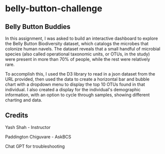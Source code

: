 # belly-button-challenge
## Belly Button Buddies

In this assignment, I was asked to build an interactive dashboard to explore the Belly Button Biodiversity dataset, which catalogs the microbes that colonize human navels.
The dataset reveals that a small handful of microbial species (also called operational taxonomic units, or OTUs, in the study) were present in more than 70% of people, while the rest were relatively rare.

To accomplish this, I used the D3 library to read in a json dataset from the URL provided, then used the data to create a horizontal bar and bubble chart with a dropdown menu to display the top 10 OTUs found in that individual. I also created a display for the individual's demographic information, with an option to cycle through samples, showing different charting and data.


## Credits
Yash Shah - Instructor

Paddington Chiguvare - AskBCS 

Chat GPT for troubleshooting



 
